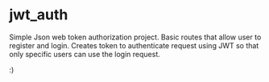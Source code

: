 # jwt_auth
Simple Json web token authorization project. Basic routes that allow user to register and login. Creates token to authenticate request using JWT so that only specific users can use the login request.

:)
